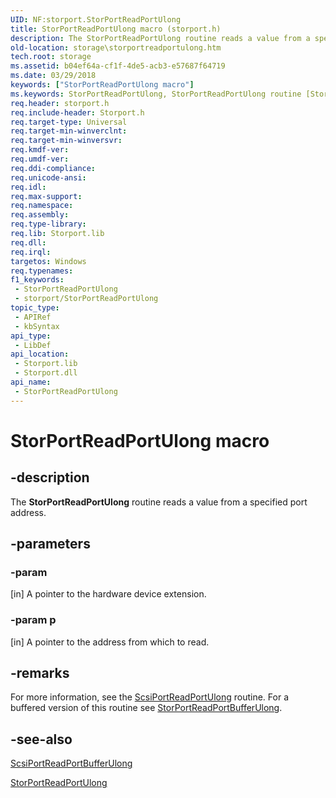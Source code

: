 ```yaml
---
UID: NF:storport.StorPortReadPortUlong
title: StorPortReadPortUlong macro (storport.h)
description: The StorPortReadPortUlong routine reads a value from a specified port address.
old-location: storage\storportreadportulong.htm
tech.root: storage
ms.assetid: b04ef64a-cf1f-4de5-acb3-e57687f64719
ms.date: 03/29/2018
keywords: ["StorPortReadPortUlong macro"]
ms.keywords: StorPortReadPortUlong, StorPortReadPortUlong routine [Storage Devices], storage.storportreadportulong, storport/StorPortReadPortUlong, storprt_3ef5c577-3d75-4797-b5ce-8f36e4080c47.xml
req.header: storport.h
req.include-header: Storport.h
req.target-type: Universal
req.target-min-winverclnt: 
req.target-min-winversvr: 
req.kmdf-ver: 
req.umdf-ver: 
req.ddi-compliance: 
req.unicode-ansi: 
req.idl: 
req.max-support: 
req.namespace: 
req.assembly: 
req.type-library: 
req.lib: Storport.lib
req.dll: 
req.irql: 
targetos: Windows
req.typenames: 
f1_keywords:
 - StorPortReadPortUlong
 - storport/StorPortReadPortUlong
topic_type:
 - APIRef
 - kbSyntax
api_type:
 - LibDef
api_location:
 - Storport.lib
 - Storport.dll
api_name:
 - StorPortReadPortUlong
---
```


# StorPortReadPortUlong macro


## -description

The <b>StorPortReadPortUlong</b> routine reads a value from a specified port address.

## -parameters

### -param  

[in]
A pointer to the hardware device extension.

### -param p 

[in]
A pointer to the address from which to read.

## -remarks

For more information, see the <a href="https://docs.microsoft.com/windows-hardware/drivers/ddi/srb/nf-srb-scsiportreadportulong">ScsiPortReadPortUlong</a> routine. For a buffered version of this routine see <a href="https://docs.microsoft.com/windows-hardware/drivers/ddi/storport/nf-storport-storportreadportbufferulong">StorPortReadPortBufferUlong</a>.

## -see-also

<a href="https://docs.microsoft.com/windows-hardware/drivers/ddi/srb/nf-srb-scsiportreadportbufferulong">ScsiPortReadPortBufferUlong</a>



<a href="https://docs.microsoft.com/windows-hardware/drivers/ddi/storport/nf-storport-storportreadportulong">StorPortReadPortUlong</a>

